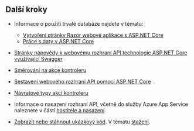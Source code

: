 ## <a name="next-steps"></a>Další kroky

* Informace o použití trvalé databáze najdete v tématu:

  * [Vytvoření stránky Razor webové aplikace s ASP.NET Core](xref:tutorials/index)
  * [Práce s daty v ASP.NET Core](xref:data/index)

* [Stránky nápovědy k webovému rozhraní API technologie ASP.NET Core využívající Swagger](xref:tutorials/web-api-help-pages-using-swagger)
* [Směrování na akce kontroleru](xref:mvc/controllers/routing)
* [Sestavení webového rozhraní API pomocí ASP.NET Core](xref:web-api/index)
* [Návratové typy akcí kontroleru](xref:web-api/action-return-types)
* Informace o nasazení rozhraní API, včetně do služby Azure App Service naleznete v části [hostitele a nasazení](xref:host-and-deploy/index).
* [Zobrazit nebo stáhnout ukázkový kód](https://github.com/aspnet/Docs/tree/master/aspnetcore/tutorials/first-web-api/samples). V tématu [stažení](xref:tutorials/index#how-to-download-a-sample).